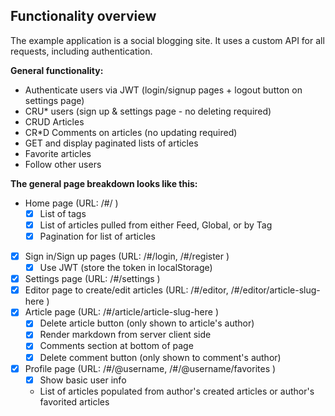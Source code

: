 ## Functionality overview

The example application is a social blogging site. It uses a custom API for all requests, including authentication.

**General functionality:**

- Authenticate users via JWT (login/signup pages + logout button on settings page)
- CRU\* users (sign up & settings page - no deleting required)
- CRUD Articles
- CR\*D Comments on articles (no updating required)
- GET and display paginated lists of articles
- Favorite articles
- Follow other users

**The general page breakdown looks like this:**

- Home page (URL: /#/ )
  - [x] List of tags
  - [x] List of articles pulled from either Feed, Global, or by Tag
  - [x] Pagination for list of articles
- [x] Sign in/Sign up pages (URL: /#/login, /#/register )
  - [x] Use JWT (store the token in localStorage)
- [x] Settings page (URL: /#/settings )
- [x] Editor page to create/edit articles (URL: /#/editor, /#/editor/article-slug-here )
- [x] Article page (URL: /#/article/article-slug-here )
  - [x] Delete article button (only shown to article's author)
  - [x] Render markdown from server client side
  - [x] Comments section at bottom of page
  - [x] Delete comment button (only shown to comment's author)
- [x] Profile page (URL: /#/@username, /#/@username/favorites )
  - [x] Show basic user info
  - List of articles populated from author's created articles or author's favorited articles
